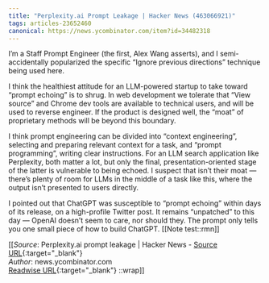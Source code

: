 ```yaml
---
title: "Perplexity.ai Prompt Leakage | Hacker News (463066921)"
tags: articles-23652460
canonical: https://news.ycombinator.com/item?id=34482318
---
```


I’m a Staff Prompt Engineer (the first, Alex Wang asserts), and I semi-accidentally popularized the specific “Ignore previous directions” technique being used here.

I think the healthiest attitude for an LLM-powered startup to take toward “prompt echoing” is to shrug. In web development we tolerate that “View source” and Chrome dev tools are available to technical users, and will be used to reverse engineer. If the product is designed well, the “moat” of proprietary methods will be beyond this boundary.

I think prompt engineering can be divided into “context engineering”, selecting and preparing relevant context for a task, and “prompt programming”, writing clear instructions. For an LLM search application like Perplexity, both matter a lot, but only the final, presentation-oriented stage of the latter is vulnerable to being echoed. I suspect that isn’t their moat — there’s plenty of room for LLMs in the middle of a task like this, where the output isn’t presented to users directly.

I pointed out that ChatGPT was susceptible to “prompt echoing” within days of its release, on a high-profile Twitter post. It remains “unpatched” to this day — OpenAI doesn’t seem to care, nor should they. The prompt only tells you one small piece of how to build ChatGPT.
[[Note test::rmn]]


[[_Source_: Perplexity.ai prompt leakage | Hacker News - [Source URL](https://news.ycombinator.com/item?id=34482318){:target="_blank"}<br>
_Author_: news.ycombinator.com<br>
[Readwise URL](https://readwise.io/open/463066921){:target="_blank"}
::wrap]]